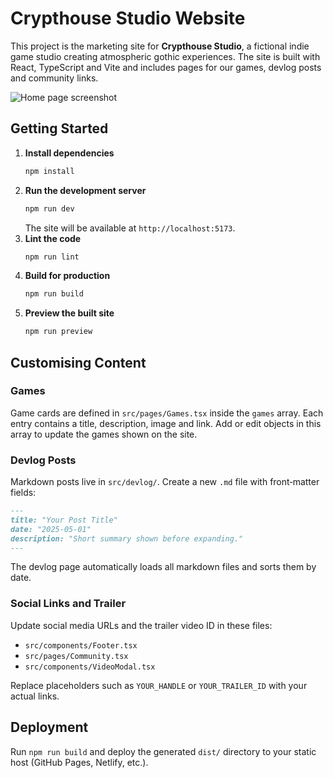 # Crypthouse Studio Website

This project is the marketing site for **Crypthouse Studio**, a fictional indie game studio creating atmospheric gothic experiences. The site is built with React, TypeScript and Vite and includes pages for our games, devlog posts and community links.

![Home page screenshot](public/assets/featured-crypt.png)

## Getting Started

1. **Install dependencies**
   ```bash
   npm install
   ```
2. **Run the development server**
   ```bash
   npm run dev
   ```
   The site will be available at `http://localhost:5173`.
3. **Lint the code**
   ```bash
   npm run lint
   ```
4. **Build for production**
   ```bash
   npm run build
   ```
5. **Preview the built site**
   ```bash
   npm run preview
   ```

## Customising Content

### Games

Game cards are defined in `src/pages/Games.tsx` inside the `games` array. Each entry contains a title, description, image and link. Add or edit objects in this array to update the games shown on the site.

### Devlog Posts

Markdown posts live in `src/devlog/`. Create a new `.md` file with front‑matter fields:

```markdown
---
title: "Your Post Title"
date: "2025-05-01"
description: "Short summary shown before expanding."
---
```

The devlog page automatically loads all markdown files and sorts them by date.

### Social Links and Trailer

Update social media URLs and the trailer video ID in these files:

- `src/components/Footer.tsx`
- `src/pages/Community.tsx`
- `src/components/VideoModal.tsx`

Replace placeholders such as `YOUR_HANDLE` or `YOUR_TRAILER_ID` with your actual links.

## Deployment

Run `npm run build` and deploy the generated `dist/` directory to your static host (GitHub Pages, Netlify, etc.).

